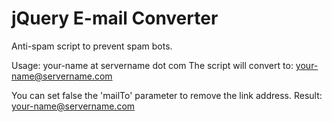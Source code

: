 jQuery E-mail Converter
=======================

Anti-spam script to prevent spam bots.

Usage:
<span class="email">your-name at servername dot com</span>
The script will convert to: <span class="email"><a href="mailto:your-name@servername.com">your-name@servername.com</a></span>

You can set false the 'mailTo' parameter to remove the link address.
Result: <span class="email">your-name@servername.com</span>